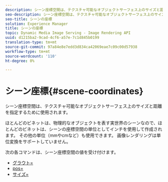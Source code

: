 ```yaml
---
description: シーン座標空間は、テクスチャ可能なオブジェクトサーフェス上のサイズと距離を指定するために使用されます。
seo-description: シーン座標空間は、テクスチャ可能なオブジェクトサーフェス上のサイズと距離を指定するために使用されます。
seo-title: シーンの座標
solution: Experience Manager
title: シーンの座標
topic: Dynamic Media Image Serving - Image Rendering API
uuid: d1215ba2-9cad-4cf6-a57e-7c1d845b0199
translation-type: tm+mt
source-git-commit: 97a84e8e7edd3d834ca42069eae7c09c00d57938
workflow-type: tm+mt
source-wordcount: '110'
ht-degree: 0%

---
```



# シーン座標{#scene-coordinates}

シーン座標空間は、テクスチャ可能なオブジェクトサーフェス上のサイズと距離を指定するために使用されます。

ほとんどのビネットは、物理的なオブジェクトを表す実世界のシーンなので、ほとんどのビネットは、シーンの座標空間の単位としてインチを使用して作成されます。 その他の単位（mmやcmなど）も使用できます。 画像レンダリングは単位変換をサポートしていません。

次の各コマンドは、シーン座標空間の値を受け付けます。

* [グラウト=](../../../../../../ir-api/http-protocol/image-rendering-api-ref/c-ir-http-protocol-ref/c-ir-http-protocol-command-reference/r-ir-grout.md#reference-73651cbbbc344adba2626ef950d3672a)
* [pos=](../../../../../../ir-api/http-protocol/image-rendering-api-ref/c-ir-http-protocol-ref/c-ir-http-protocol-command-reference/r-ir-pos.md#reference-22c10904a0ce4c8bb41c2c78104221b8)
* [サイズ=](../../../../../../ir-api/http-protocol/image-rendering-api-ref/c-ir-http-protocol-ref/c-ir-http-protocol-command-reference/r-ir-http-size.md#reference-1220d6fbcde4479aba91de7adacdc988)


